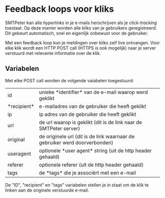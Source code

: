 # Feedback loops voor kliks

SMTPeter kan alle *hyperlinks* in je e-mails herschrijven als je *click-tracking*
toestaat. Op deze manier worden alle kliks van je gebruikers geregistreerd. Dit 
gebeurt automatisch, snel en eigenlijk onbewust voor de gebruiker. 

Met een feedback loop kun je meldingen over kliks zelf live ontvangen. Voor elke 
klik wordt een HTTP POST call (HTTPS is ook mogelijk) naar je server verstuurd
met relevante informatie over de klik.

## Variabelen

Met elke POST call worden de volgende vaiabelen toegestuurd:

<table>
    <tr>
        <td>id</td>
        <td>unieke *identifier* van de e-mail waarop werd geklikt</td>
    </tr>
    <tr>
        <td>*recipient*</td>
        <td>e-mailadres van de gebruiker die heeft geklikt</td>
    </tr>
    <tr>
        <td>ip</td>
        <td>ip adres van de gebruiker die heeft geklikt</td>
    </tr>
    <tr>
        <td>url</td>
        <td>de url waarop is geklikt (dit is de link naar de SMTPeter server)</td>
    </tr>
    <tr>
        <td>original</td>
        <td>de originele url (dit is de link waarnaar de gebruiker werd doorverbonden)</td>
    </tr>
    <tr>
        <td>useragent</td>
        <td>optionele *user agent* string (uit de http header gehaald)</td>
    </tr>
    <tr>
        <td>referer</td>
        <td>optionele referer (uit de http header gehaald)</td>
    </tr>
    <tr>
        <td>tags</td>
        <td>de *tags* die je associërt met een e-mail</td>
    </tr>
</table>

De "ID", "recipient" en "tags" variabelen stellen je in staat om de klik te linken aan de 
originele verstuurde e-mail.
